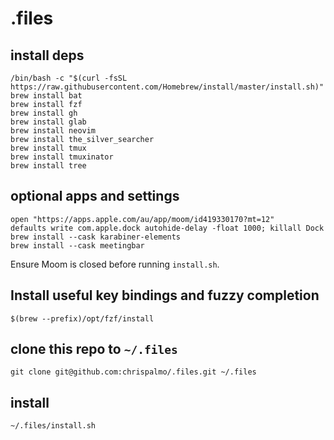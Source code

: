 # .files

## install deps

```
/bin/bash -c "$(curl -fsSL https://raw.githubusercontent.com/Homebrew/install/master/install.sh)"
brew install bat
brew install fzf
brew install gh
brew install glab
brew install neovim
brew install the_silver_searcher
brew install tmux
brew install tmuxinator
brew install tree
```

## optional apps and settings

```
open "https://apps.apple.com/au/app/moom/id419330170?mt=12"
defaults write com.apple.dock autohide-delay -float 1000; killall Dock
brew install --cask karabiner-elements
brew install --cask meetingbar
```

Ensure Moom is closed before running `install.sh`.


## Install useful key bindings and fuzzy completion

```
$(brew --prefix)/opt/fzf/install
```

## clone this repo to `~/.files`

```
git clone git@github.com:chrispalmo/.files.git ~/.files
```

## install

```
~/.files/install.sh
```
